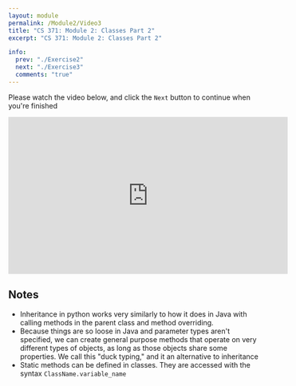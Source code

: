 ```yaml
---
layout: module
permalink: /Module2/Video3
title: "CS 371: Module 2: Classes Part 2"
excerpt: "CS 371: Module 2: Classes Part 2"

info:
  prev: "./Exercise2"
  next: "./Exercise3"
  comments: "true"
---
```


<p>
Please watch the video below, and click the <code>Next</code> button to continue when you're finished
</p>

<iframe width="560" height="315" src="https://www.youtube.com/embed/RbsVVDZy1cU" frameborder="0" allow="accelerometer; autoplay; clipboard-write; encrypted-media; gyroscope; picture-in-picture" allowfullscreen></iframe>

<h2>Notes</h2>

<ul>
<li>Inheritance in python works very similarly to how it does in Java with calling methods in the parent class and method overriding.</li>
<li>Because things are so loose in Java and parameter types aren't specified, we can create general purpose methods that operate on very different types of objects, as long as those objects share some properties.  We call this "duck typing," and it an alternative to inheritance</li>
<li>Static methods can be defined in classes.  They are accessed with the syntax <code>ClassName.variable_name</code></li>
</ul>